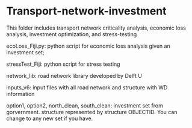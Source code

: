 # Transport-network-investment
This folder includes transport network criticality analysis, economic loss analysis, investment optimization, and stress-testing

ecoLoss_Fiji.py: python script for economic loss analysis given an investment set;

stressTest_Fiji: python script for stress testing

network_lib: road network library developed by Delft U

inputs_v6: input files with all road network and structure with WD information

option1, option2, north_clean, south_clean: investment set from gorvernment. structure represented by structure OBJECTID. You can change to any new set if you have.
